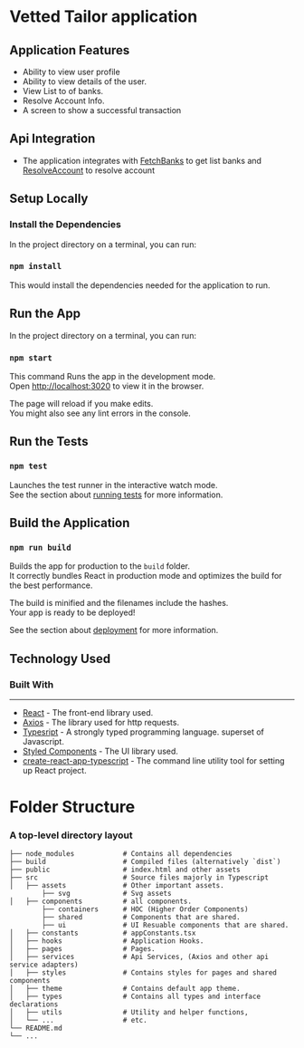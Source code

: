 Vetted Tailor application
============================


## Application Features

- Ability to view user profile
- Ability to view details of the user.
- View List to of banks.
- Resolve Account Info.
- A screen to show a successful transaction


## Api Integration
- The application integrates with [FetchBanks](  https://fitted-staging-api.herokuapp.com/api/v1/bank.banks) to get list banks and [ResolveAccount]( https://fitted-staging-api.herokuapp.com/api/v1/bank/resolveAccount) to resolve account

## Setup Locally

### Install the Dependencies

In the project directory on a terminal, you can run:



### `npm install`
This would install the dependencies needed for the application to run.

## Run the App

In the project directory on a terminal, you can run:

### `npm start`

This command Runs the app in the development mode.<br>
Open [http://localhost:3020](http://localhost:3044) to view it in the browser.

The page will reload if you make edits.<br>
You might also see any lint errors in the console.


## Run the Tests
### `npm test`

Launches the test runner in the interactive watch mode.<br>
See the section about [running tests](https://facebook.github.io/create-react-app/docs/running-tests) for more information.


## Build the Application

### `npm run build`

Builds the app for production to the `build` folder.<br>
It correctly bundles React in production mode and optimizes the build for the best performance.

The build is minified and the filenames include the hashes.<br>
Your app is ready to be deployed!

See the section about [deployment](https://facebook.github.io/create-react-app/docs/deployment) for more information.


## Technology Used
### Built With
---

- [React](https://reactjs.org/) - The front-end library used.
- [Axios](https://www.npmjs.com/package/axios/) - The library used for http requests.
- [Typesript](https://www.typescriptlang.org/) - A strongly typed programming language. superset of Javascript.
- [Styled Components](https://styled-components.com/) - The UI  library used.
- [create-react-app-typescript](https://create-react-app.dev/docs/adding-typescript/) - The command line utility tool for setting up React project.


Folder Structure 
============================
### A top-level directory layout
    ├── node_modules            # Contains all dependencies
    ├── build                   # Compiled files (alternatively `dist`)
    ├── public                  # index.html and other assets
    ├── src                     # Source files majorly in Typescript
    │   ├── assets              # Other important assets.     
            ├── svg             # Svg assets
    │   ├── components          # all components.
            ├── containers      # HOC (Higher Order Components) 
            ├── shared          # Components that are shared.
            ├── ui              # UI Resuable components that are shared.
    │   ├── constants           # appConstants.tsx
    │   ├── hooks               # Application Hooks.
    │   ├── pages               # Pages.
    │   ├── services            # Api Services, (Axios and other api service adapters)
    │   ├── styles              # Contains styles for pages and shared components
    │   ├── theme               # Contains default app theme.
    │   ├── types               # Contains all types and interface declarations
    │   ├── utils               # Utility and helper functions,
    │   └── ...                 # etc.
    └── README.md
    └── ...
